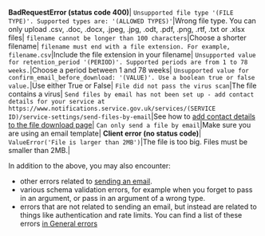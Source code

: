 **BadRequestError (status code 400)**|
`Unsupported file type '(FILE TYPE)'. Supported types are: '(ALLOWED TYPES)'`|Wrong file type. You can only upload .csv, .doc, .docx, .jpeg, .jpg, .odt, .pdf, .png, .rtf, .txt or .xlsx files|
`filename cannot be longer than 100 characters`|Choose a shorter filename|
`filename must end with a file extension. For example, filename.csv`|Include the file extension in your filename|
`Unsupported value for retention_period '(PERIOD)'. Supported periods are from 1 to 78 weeks.`|Choose a period between 1 and 78 weeks|
`Unsupported value for confirm_email_before_download: '(VALUE)'. Use a boolean true or false value.`|Use either True or False|
`File did not pass the virus scan`|The file contains a virus|
`Send files by email has not been set up - add contact details for your service at https://www.notifications.service.gov.uk/services/(SERVICE ID)/service-settings/send-files-by-email`|See how to [add contact details to the file download page](#add-contact-details-to-the-file-download-page)|
`Can only send a file by email`|Make sure you are using an email template|
**Client error (no status code)**|
`ValueError('File is larger than 2MB')`|The file is too big. Files must be smaller than 2MB.|

In addition to the above, you may also encounter:

* other errors related to [sending an email](#send-an-email).
* various schema validation errors, for example when you forget to pass in an argument, or pass in an argument of a wrong type.
* errors that are not related to sending an email, but instead are related to things like authentication and rate limits. You can find a list of these errors [in General errors](#general-errors)